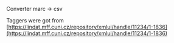 Converter marc -> csv 

Taggers were got from [https://lindat.mff.cuni.cz/repository/xmlui/handle/11234/1-1836](https://lindat.mff.cuni.cz/repository/xmlui/handle/11234/1-1836)